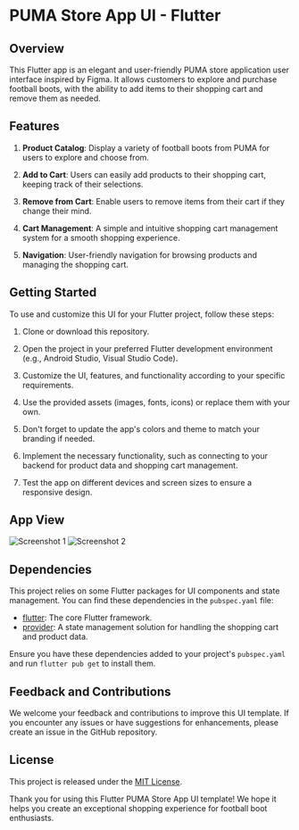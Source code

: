 # PUMA Store App UI - Flutter

## Overview

This Flutter app is an elegant and user-friendly PUMA store application user interface inspired by Figma. It allows customers to explore and purchase football boots, with the ability to add items to their shopping cart and remove them as needed.

## Features

1. **Product Catalog**: Display a variety of football boots from PUMA for users to explore and choose from.

2. **Add to Cart**: Users can easily add products to their shopping cart, keeping track of their selections.

3. **Remove from Cart**: Enable users to remove items from their cart if they change their mind.

4. **Cart Management**: A simple and intuitive shopping cart management system for a smooth shopping experience.

5. **Navigation**: User-friendly navigation for browsing products and managing the shopping cart.

## Getting Started

To use and customize this UI for your Flutter project, follow these steps:

1. Clone or download this repository.

2. Open the project in your preferred Flutter development environment (e.g., Android Studio, Visual Studio Code).

3. Customize the UI, features, and functionality according to your specific requirements.

4. Use the provided assets (images, fonts, icons) or replace them with your own.

5. Don't forget to update the app's colors and theme to match your branding if needed.

6. Implement the necessary functionality, such as connecting to your backend for product data and shopping cart management.

7. Test the app on different devices and screen sizes to ensure a responsive design.

## App View

![Screenshot 1](screenshots/screenshot1.png)
![Screenshot 2](screenshots/screenshot2.png)

## Dependencies

This project relies on some Flutter packages for UI components and state management. You can find these dependencies in the `pubspec.yaml` file:

- [flutter](https://flutter.dev/): The core Flutter framework.
- [provider](https://pub.dev/packages/provider): A state management solution for handling the shopping cart and product data.

Ensure you have these dependencies added to your project's `pubspec.yaml` and run `flutter pub get` to install them.

## Feedback and Contributions

We welcome your feedback and contributions to improve this UI template. If you encounter any issues or have suggestions for enhancements, please create an issue in the GitHub repository.

## License

This project is released under the [MIT License](LICENSE).

Thank you for using this Flutter PUMA Store App UI template! We hope it helps you create an exceptional shopping experience for football boot enthusiasts.
